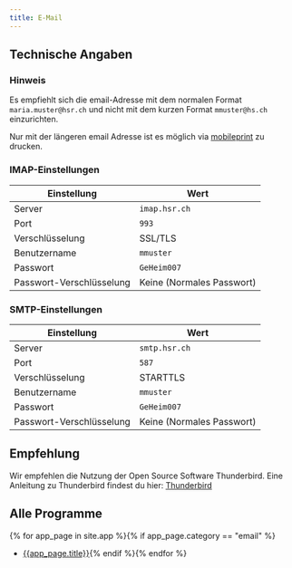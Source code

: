 ```yaml
---
title: E-Mail
---
```

## Technische Angaben

### Hinweis
Es empfiehlt sich die email-Adresse mit dem normalen Format ```maria.muster@hsr.ch``` und nicht mit dem kurzen Format ```mmuster@hs.ch``` einzurichten.

Nur mit der längeren email Adresse ist es möglich via [mobileprint](/hsr/printing) zu drucken.

### IMAP-Einstellungen

Einstellung | Wert
----------- | ----
Server | ```imap.hsr.ch```
Port | ```993```
Verschlüsselung | SSL/TLS
Benutzername | ```mmuster```
Passwort | ```GeHeim007```
Passwort-Verschlüsselung | Keine (Normales Passwort)

### SMTP-Einstellungen

Einstellung | Wert
----------- | ----
Server | ```smtp.hsr.ch```
Port | ```587```
Verschlüsselung | STARTTLS
Benutzername | ```mmuster```
Passwort | ```GeHeim007```
Passwort-Verschlüsselung | Keine (Normales Passwort)

## Empfehlung
Wir empfehlen die Nutzung der Open Source Software Thunderbird. Eine Anleitung zu Thunderbird findest du hier: [Thunderbird](/app/thunderbird)


## Alle Programme

{% for app_page in site.app %}{% if app_page.category == "email" %}
- [{{app_page.title}}]({{app_page.url}}){%
 endif %}{% endfor %}
